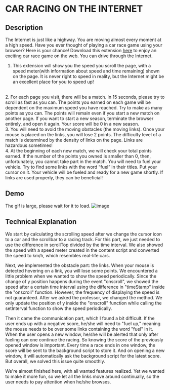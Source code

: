 # CAR RACING ON THE INTERNET

## Description
The Internet is just like a highway. You are moving almost every moment at a high speed. Have you ever thought of playing a car race game using your browser? Here is your chance! Download this extension [here](https://github.com/ql816/abc-student-repo/raw/master/projects/project-B/Car_Racing.zip) to enjoy an exciting car race game on the web. You can drive through the Internet.
<br>
1. This extension will show you the speed you scroll the page, with a speed meter(with information about speed and time remaining) shown on the page. It is never right to speed in reality, but the Internet might be an excellent place for you to speed up!
<br>
2. For each page you visit, there will be a match. In 15 seconds, please try to scroll as fast as you can. The points you earned on each game will be dependent on the maximum speed you have reached. Try to make as many points as you can. The points will remain even if you start a new match on another page. If you want to start a new season, terminate the browser entirely, and open it again. Your score will be 0 in a new season.
<br>
3. You will need to avoid the moving obstacles (the moving links). Once your mouse is placed on the links, you will lose 2 points. The difficulty level of a match is determined by the density of links on the page. Links are hazardous sometimes!
<br>
4. At the beginning of each new match, we will check your total points earned. If the number of the points you owned is smaller than 0, then, unfortunately, you cannot take part in the match. You will need to fuel your vehicle. Try to find some links with the word “fuel” in their titles. Put your cursor on it. Your vehicle will be fueled and ready for a new game shortly. If links are used properly, they can be beneficial!
<br>

## Demo
The gif is large, please wait for it to load.
![image](demo.gif)

## Technical Explanation
We start by calculating the scrolling speed after we change the cursor icon to a car and the scrollbar to a racing track. For this part, we just needed to use the difference in scrollTop divided by the time interval. We also showed the speed with a speed meter created in the content script and converted the speed to km/h, which resembles real-life cars.<br>

Next, we implemented the obstacle part: the links. When your mouse is detected hovering on a link, you will lose some points. We encountered a little problem when we wanted to show the speed periodically. Since the change of y position happens during the event "onscroll", we showed the speed after a certain time interval using the difference in "timeStamp" inside the "onscroll" function. However, the frequency of displaying the speed is not guaranteed. After we asked the professor, we changed the method. We only update the position of y inside the "onscroll" function while calling the setInterval function to show the speed periodically.<br>

Then it came the communication part, which I found a bit difficult. If the user ends up with a negative score, he/she will need to "fuel up," meaning the mouse needs to be over some links containing the word "fuel" in it. When the user opens a new window, he/she will be alerted that only after fueling can one continue the racing. So knowing the score of the previously opened window is important. Every time a race ends in one window, the score will be sent to the background script to store it. And on opening a new window, it will automatically ask the background script for the latest score. But overall, we solved this issue quite smoothly.<br>

We're almost finished here, with all wanted features realized. Yet we wanted to make it more fun, so we let all the links move around continually, so the user needs to pay attention when he/she browses.
